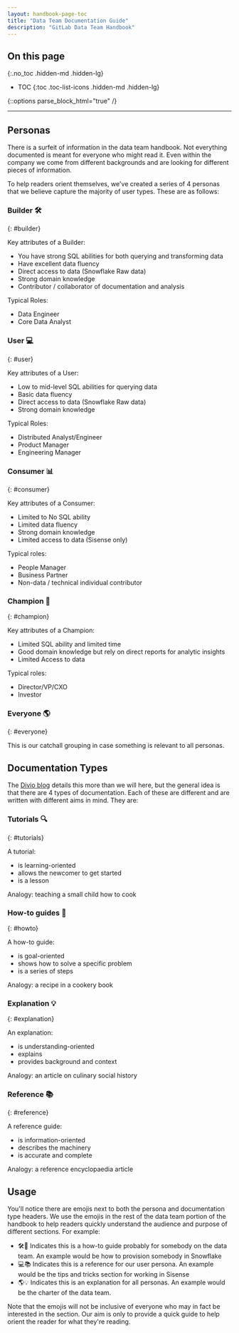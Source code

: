 ```yaml
---
layout: handbook-page-toc
title: "Data Team Documentation Guide"
description: "GitLab Data Team Handbook"
---
```


## On this page
{:.no_toc .hidden-md .hidden-lg}

- TOC
{:toc .toc-list-icons .hidden-md .hidden-lg}

{::options parse_block_html="true" /}

----

## Personas

There is a surfeit of information in the data team handbook. Not everything documented is meant for everyone who might read it. Even within the company we come from different backgrounds and are looking for different pieces of information. 

To help readers orient themselves, we've created a series of 4 personas that we believe capture the majority of user types. These are as follows:

### Builder 🛠
{: #builder}

Key attributes of a Builder:

* You have strong SQL abilities for both querying and transforming data
* Have excellent data fluency
* Direct access to data (Snowflake Raw data)
* Strong domain knowledge
* Contributor / collaborator of documentation and analysis

Typical Roles:

* Data Engineer
* Core Data Analyst

### User 💻
{: #user}

Key attributes of a User:

* Low to mid-level SQL abilities for querying data
* Basic data fluency
* Direct access to data (Snowflake Raw data)
* Strong domain knowledge

Typical Roles:

* Distributed Analyst/Engineer
* Product Manager
* Engineering Manager

### Consumer 📊
{: #consumer}

Key attributes of a Consumer:

* Limited to No SQL ability
* Limited data fluency
* Strong domain knowledge
* Limited access to data (Sisense only)

Typical roles:

* People Manager
* Business Partner
* Non-data / technical individual contributor

### Champion 👑
{: #champion}

Key attributes of a Champion:

* Limited SQL ability and limited time
* Good domain knowledge but rely on direct reports for analytic insights
* Limited Access to data

Typical roles:

* Director/VP/CXO
* Investor

### Everyone 🌎
{: #everyone}

This is our catchall grouping in case something is relevant to all personas.

## Documentation Types

The [Divio blog](https://www.divio.com/blog/documentation/) details this more than we will here, but the general idea is that there are 4 types of documentation. Each of these are different and are written with different aims in mind. They are:

### Tutorials 🔍
{: #tutorials}

A tutorial:

* is learning-oriented
* allows the newcomer to get started
* is a lesson

Analogy: teaching a small child how to cook

### How-to guides 🏁
{: #howto}

A how-to guide:

* is goal-oriented
* shows how to solve a specific problem
* is a series of steps

Analogy: a recipe in a cookery book

### Explanation 💡
{: #explanation}

An explanation:

* is understanding-oriented
* explains
* provides background and context

Analogy: an article on culinary social history

### Reference 📚
{: #reference}

A reference guide:

* is information-oriented
* describes the machinery
* is accurate and complete

Analogy: a reference encyclopaedia article

## Usage

You'll notice there are emojis next to both the persona and documentation type headers. We use the emojis in the rest of the data team portion of the handbook to help readers quickly understand the audience and purpose of different sections. For example:

* 🛠🏁 Indicates this is a how-to guide probably for somebody on the data team. An example would be how to provision somebody in Snowflake
* 💻📚 Indicates this is a reference for our user persona. An example would be the tips and tricks section for working in Sisense
* 🌎💡 Indicates this is an explanation for all personas. An example would be the charter of the data team.

Note that the emojis will not be inclusive of everyone who may in fact be interested in the section. Our aim is only to provide a quick guide to help orient the reader for what they're reading.

<!-- EXTRA STYLES APPLIED FOR THIS PAGE ONLY -->

<style>
.purple {
  color: rgb(107,79,187) !important;
}
.orange {
  color:rgb(252,109,38) !important;
}
.md-page h2 i.icon-color {
  color: rgb(107,79,187)
}
.md-page h2:nth-of-type(even) i.icon-color{
  color:rgb(252,109,38);
}
.font-awesome {
  font-size: .70em;
  vertical-align: middle;
  padding-bottom: 5px;
}
.btn-purple {
  color: rgb(107,79,187);
  background-color: #fff;
  border-color: #403366;
}
.btn-purple:hover {
  color: #fff;
  background-color: rgb(107,79,187);
  border-color: #403366;
}
.btn-purple-inv {
  color: #fff;
  background-color: rgb(107,79,187);
  border-color: #403366;
}
.btn-purple-inv:hover {
  color: rgb(107,79,187);
  background-color: #fff;
  border-color: #403366;
}
.btn-orange {
  color: rgb(252,109,38);
  background-color: #fff;
  border-color: rgb(226,67,41);
}
.btn-orange:hover {
  color: #fff;
  background-color: rgb(252,109,38);
  border-color: rgb(226,67,41);
}
.product.thumbnail img {
  display: block;
  max-width: 50%;
  margin: 20px auto;
}
.thumbnail img {
  display: block;
  max-width: 30%;
  margin: 20px auto;
}
.caption h4 {
  text-align: center;
}
.mkt-box {
  padding-bottom: 10px;
  padding-top: 10px;
  cursor: pointer;
}
.mkt-box:hover {
  /*border-radius: 5px;*/
  box-shadow:0 1px 5px rgba(0,0,0,0.3), 0 0 2px rgba(0,0,0,0.1) inset;
}
.mkt-row {
  padding-top: 20px;
  padding-bottom: 5px;
}
.mkt-row a:focus {
  outline: none;
}
.modal-header h2 {
  margin-top: 0;
}
.modal-footer p {
  margin-bottom: 0;
}
.center {
  text-align: center;
  display: block;
  margin-right: auto;
  margin-left: auto;
}
.description {
  color: #999;
}
.extra-space {
  margin-bottom: 5px;
}
.alert-purple {
  color: rgb(107,79,187);
  background-color: #fff;
  border-color: rgba(107,79,187,.5);
}
ul.toc-list-icons {
  list-style-type: none;
  padding-left: 25px;
}
ul.toc-list-icons li ul {
  padding-left: 25px;
}
ul.toc-list-icons {
  list-style-type: none;
  padding-left: 25px;
}
ul.toc-list-icons li ul {
  padding-left: 35px;
}
ul.toc-list-icons li i,
ul.toc-list-icons li ul li i {
  padding-right: 15px;
  color: rgb(107,79,187);
}
ul.toc-list-icons li:nth-of-type(even) i {
  color:rgb(252,109,38);
}
ul.toc-list-icons li ul li i.slack {
  color: rgb(224,23,101);
}
ul.toc-list-icons li ul li i.email {
  color: rgb(192,0,0);
}
</style>
